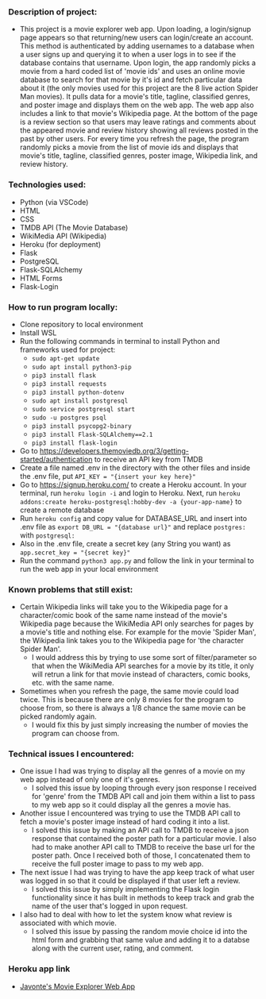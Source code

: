 ### Description of project:
+ This project is a movie explorer web app. Upon loading, a login/signup page appears so that returning/new users can login/create an account. This method is authenticated by adding usernames to a database when a user signs up and querying it to when a user logs in to see if the database contains that username. Upon login, the app randomly picks a movie from a hard coded list of &apos;movie ids&apos; and uses an online movie database to search for that movie by it&apos;s id and fetch particular data about it (the only movies used for this project are the 8 live action Spider Man movies). It  pulls data for a movie&apos;s title, tagline, classified genres, and poster image and displays them on the web app. The web app also includes a link to that movie&apos;s Wikipedia page. At the bottom of the page is a review section so that users may leave ratings and comments about the appeared movie and review history showing all reviews posted in the past by other users. For every time you refresh the page, the program randomly picks a movie from the list of movie ids and displays that movie&apos;s title, tagline, classified genres, poster image, Wikipedia link, and review history.

### Technologies used:
+ Python (via VSCode)
+ HTML
+ CSS
+ TMDB API (The Movie Database)
+ WikiMedia API (Wikipedia)
+ Heroku (for deployment)
+ Flask
+ PostgreSQL
+ Flask-SQLAlchemy
+ HTML Forms
+ Flask-Login

### How to run program locally:
+ Clone repository to local environment
+ Install WSL
+ Run the following commands in terminal to install Python and  frameworks used for project:
	+ `sudo apt-get update`
	+ `sudo apt install python3-pip`
	+ `pip3 install flask`
	+ `pip3 install requests`
	+ `pip3 install python-dotenv`
	+ `sudo apt install postgresql`
	+ `sudo service postgresql start`
	+ `sudo -u postgres psql`
	+ `pip3 install psycopg2-binary`
	+ `pip3 install Flask-SQLAlchemy==2.1`
	+ `pip3 install flask-login`
+ Go to https://developers.themoviedb.org/3/getting-started/authentication to receive an API key from TMDB
+ Create a file named .env in the directory with the other files and inside the .env file, put `API_KEY = "{insert your key here}"`
+ Go to https://signup.heroku.com/ to create a Heroku account. In your terminal, run `heroku login -i` and login to Heroku. Next, run `heroku addons:create heroku-postgresql:hobby-dev -a {your-app-name}` to create a remote database
+ Run `heroku config` and copy value for DATABASE_URL and insert into .env file as `export DB_URL = "{database url}"` and replace `postgres:` with `postgresql:`
+ Also in the .env file, create a secret key (any String you want) as `app.secret_key = "{secret key}"`
+ Run the command `python3 app.py` and follow the link in your terminal to run the web app in your local environment

### Known problems that still exist:
+ Certain Wikipedia links will take you to the Wikipedia page for a character/comic book of the same name instead of the movie&apos;s Wikipedia page because the WikiMedia API only searches for pages by a movie&apos;s title and nothing else. For example for the movie &apos;Spider Man&apos;, the Wikipedia link takes you to the Wikipedia page for &apos;the character Spider Man&apos;.
	+ I would address this by trying to use some sort of filter/parameter so that when the WikiMedia API searches for a movie by its title, it only will retrun a link for that movie instead of characters, comic books, etc. with the same name.
+ Sometimes when you refresh the page, the same movie could load twice. This is because there are only 8 movies for the program to choose from, so there is always a 1/8 chance the same movie can be picked randomly again.
	+ I would fix this by just simply increasing the number of movies the program can choose from.

### Technical issues I encountered:
+ One issue I had was trying to display all the genres of a movie on my web app instead of only one of it&apos;s genres.
	+ I solved this issue by looping through every json response I received for &apos;genre&apos; from the TMDB API call and join them within a list to pass to my web app so it could display all the genres a movie has.
+ Another issue I encountered was trying to use the TMDB API call to fetch a movie&apos;s poster image instead of hard coding it into a list.
	+ I solved this issue by making an API call to TMDB to receive a json response that contained the poster path for a particular movie. I also had to make another API call to TMDB to receive the base url for the poster path. Once I received both of those, I concatenated them to receive the full poster image to pass to my web app.
+ The next issue I had was trying to have the app keep track of what user was logged in so that it could be displayed if that user left a review.
	+ I solved this issue by simply implementing the Flask login functionality since it has built in methods to keep track and grab the name of the user that&apos;s logged in upon request.
+ I also had to deal with how to let the system know what review is associated with which movie.
	+ I solved this issue by passing the random movie choice id into the html form and grabbing that same value and adding it to a databse along with the current user, rating, and comment.

### Heroku app link
+ [Javonte&apos;s Movie Explorer Web App](https://obscure-temple-37673.herokuapp.com/)